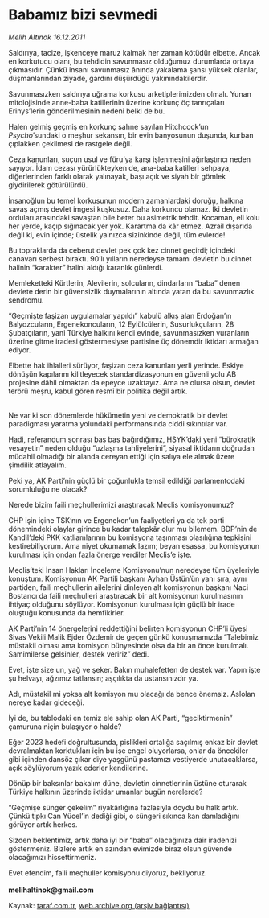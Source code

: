 # Babamız bizi sevmedi

*Melih Altınok 16.12.2011*

<div class="yazi"><p>Saldırıya, tacize, işkenceye maruz kalmak her zaman kötüdür elbette. Ancak en korkutucu olanı, bu tehdidin savunmasız olduğumuz durumlarda ortaya çıkmasıdır. Çünkü insanı savunmasız ânında yakalama şansı yüksek olanlar, düşmanlarından ziyade, gardını düşürdüğü yakınındakilerdir.</p>
<p>Savunmasızken saldırıya uğrama korkusu arketiplerimizden olmalı. Yunan mitolojisinde anne-baba katillerinin üzerine korkunç öç tanrıçaları Erinys’lerin gönderilmesinin nedeni belki de bu. </p>
<p>Halen gelmiş geçmiş en korkunç sahne sayılan Hitchcock’un <i>Psycho</i>’sundaki o meşhur sekansın, bir evin banyosunun duşunda, kurban çıplakken çekilmesi de rastgele değil.</p>
<p>Ceza kanunları, suçun usul ve füru’ya karşı işlenmesini ağırlaştırıcı neden sayıyor. İdam cezası yürürlükteyken de, ana-baba katilleri sehpaya, diğerlerinden farklı olarak yalınayak, başı açık ve siyah bir gömlek giydirilerek götürülürdü.</p>
<p>İnsanoğlun bu temel korkusunun modern zamanlardaki doruğu, halkına savaş açmış devlet imgesi kuşkusuz. Daha korkuncu olamaz. İki devletin orduları arasındaki savaştan bile beter bu asimetrik tehdit. Kocaman, eli kolu her yerde, kaçıp sığınacak yer yok. Karartma da kâr etmez. Azrail dışarıda değil ki, evin içinde; üstelik yalnızca sizinkinde değil, tüm evlerde!</p>
<p>Bu topraklarda da ceberut devlet pek çok kez cinnet geçirdi; içindeki canavarı serbest bıraktı. 90’lı yılların neredeyse tamamı devletin bu cinnet halinin “karakter” halini aldığı karanlık günlerdi. </p>
<p>Memleketteki Kürtlerin, Alevilerin, solcuların, dindarların “baba” denen devlete derin bir güvensizlik duymalarının altında yatan da bu savunmazlık sendromu.</p>
<p>“Geçmişte faşizan uygulamalar yapıldı” kabulü alkış alan Erdoğan’ın Balyozcuların, Ergenekoncuların, 12 Eylülcülerin, Susurlukçuların, 28 Şubatçıların, yani Türkiye halkını kendi evinde, savunmasızken vuranların üzerine gitme iradesi göstermesiyse partisine üç dönemdir iktidarı armağan ediyor.</p>
<p>Elbette hak ihlalleri sürüyor, faşizan ceza kanunları yerli yerinde. Eskiye dönüşün kapılarını kilitleyecek standardizasyonun en güvenli yolu AB projesine dâhil olmaktan da epeyce uzaktayız. Ama ne olursa olsun, devlet terörü meşru, kabul gören resmî bir politika değil artık.</p>
<p> <br/>Ne var ki son dönemlerde hükümetin yeni ve demokratik bir devlet paradigması yaratma yolundaki performansında ciddi sıkıntılar var.</p>
<p>Hadi, referandum sonrası bas bas bağırdığımız, HSYK’daki yeni “bürokratik vesayetin” neden olduğu “uzlaşma tahliyelerini”, siyasal iktidarın doğrudan müdahil olmadığı bir alanda cereyan ettiği için salıya ele almak üzere şimdilik atlayalım.</p>
<p>Peki ya, AK Parti’nin güçlü bir çoğunlukla temsil edildiği parlamentodaki sorumluluğu ne olacak?</p>
<p>Nerede bizim faili meçhullerimizi araştıracak Meclis komisyonumuz?</p>
<p>CHP işin içine TSK’nın ve Ergenekon’un faaliyetleri ya da tek parti dönemindeki olaylar girince bu kadar talepkâr olur mu bilemem. BDP’nin de Kandil’deki PKK katliamlarının bu komisyona taşınması olasılığına tepkisini kestirebiliyorum. Ama niyet okumamak lazım; beyan esassa, bu komisyonun kurulması için ondan fazla önerge verdiler Meclis’e işte. </p>
<p>Meclis’teki İnsan Hakları İnceleme Komisyonu’nun neredeyse tüm üyeleriyle konuştum. Komisyonun AK Partili başkanı Ayhan Üstün’ün yanı sıra, aynı partiden, faili meçhullerin ailelerini dinleyen alt komisyonun başkanı Naci Bostancı da faili meçhulleri araştıracak bir alt komisyonun kurulmasının ihtiyaç olduğunu söylüyor. Komisyonun kurulması için güçlü bir irade oluştuğu konusunda da hemfikirler.</p>
<p>AK Parti’nin 14 önergelerini reddettiğini belirten komisyonun CHP’li üyesi Sivas Vekili Malik Ejder Özdemir de geçen günkü konuşmamızda “Talebimiz müstakil olması ama komisyon bünyesinde olsa da bir an önce kurulmalı. Samimilerse gelsinler, destek veririz” dedi.</p>
<p>Evet, işte size un, yağ ve şeker. Bakın muhalefetten de destek var. Yapın işte şu helvayı, ağzımız tatlansın; aşçılıkta da ustansınızdır ya.</p>
<p>Adı, müstakil mi yoksa alt komisyon mu olacağı da bence önemsiz. Aslolan nereye kadar gideceği.</p>
<p>İyi de, bu tablodaki en temiz ele sahip olan AK Parti, “geciktirmenin” çamuruna niçin bulaşıyor o halde?</p>
<p>Eğer 2023 hedefi doğrultusunda, pislikleri ortalığa saçılmış enkaz bir devlet devralmaktan korktukları için bu işe engel oluyorlarsa, onlar da öncekiler gibi içinden dansöz çıkar diye yaşgünü pastamızı vestiyerde unutacaklarsa, açık söylüyorum yazık ederler kendilerine.</p>
<p>Dönüp bir baksınlar bakalım düne, devletin cinnetlerinin üstüne oturarak Türkiye halkının üzerinde iktidar umanlar bugün nerelerde? </p>
<p>“Geçmişe sünger çekelim” riyakârlığına fazlasıyla doydu bu halk artık. Çünkü tıpkı Can Yücel’in dediği gibi, o süngeri sıkınca kan damladığını görüyor artık herkes.</p>
<p>Sizden beklentimiz, artık daha iyi bir “baba” olacağınıza dair iradenizi göstermeniz. Bizlere artık en azından evimizde biraz olsun güvende olacağımızı hissettirmeniz.</p>
<p>Evet efendim, faili meçhuller komisyonu diyoruz, bekliyoruz.<br/><br/><b>melihaltinok@gmail.com</b></p>
</div>

Kaynak: [taraf.com.tr](http://www.taraf.com.tr/melih-altinok/makale-babamiz-bizi-sevmedi.htm), [web.archive.org (arşiv bağlantısı)](http://web.archive.org/web/20130912233532/http://www.taraf.com.tr/melih-altinok/makale-babamiz-bizi-sevmedi.htm)
